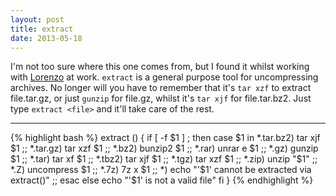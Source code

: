 ```yaml
---
layout: post
title: extract
date: 2013-05-18
---
```


I'm not too sure where this one comes from, but I found it whilst working with
[Lorenzo](http://www.alberton.info/) at work. `extract` is a general purpose
tool for uncompressing archives. No longer will you have to remember that it's 
`tar xzf` to extract file.tar.gz, or just `gunzip` for file.gz, whilst it's 
`tar xjf` for file.tar.bz2. Just type `extract <file>` and it'll take care of 
the rest.

<hr />

{% highlight bash %}
extract () {
  if [ -f $1 ] ; then
    case $1 in
      *.tar.bz2) tar xjf $1 ;;
      *.tar.gz) tar xzf $1 ;;
      *.bz2) bunzip2 $1 ;;
      *.rar) unrar e $1 ;;
      *.gz) gunzip $1 ;;
      *.tar) tar xf $1 ;;
      *.tbz2) tar xjf $1 ;;
      *.tgz) tar xzf $1 ;;
      *.zip) unzip "$1" ;;
      *.Z) uncompress $1 ;;
      *.7z) 7z x $1 ;;
      *) echo "'$1' cannot be extracted via extract()" ;;
    esac
  else
    echo "'$1' is not a valid file"
  fi
}
{% endhighlight %}
